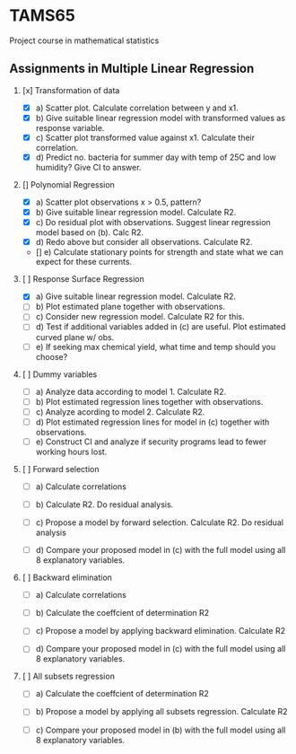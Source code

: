 # TAMS65
Project course in mathematical statistics
## Assignments in Multiple Linear Regression
1. [x] Transformation of data
    - [x] a) Scatter plot. Calculate correlation between y and x1.
    - [x] b) Give suitable linear regression model with transformed values as response variable.
    - [x] c) Scatter plot transformed value against x1. Calculate their correlation.
    - [x] d) Predict no. bacteria for summer day with temp of 25C and low humidity? Give CI to answer.

2. [] Polynomial Regression
    - [x] a) Scatter plot observations x >  0.5, pattern?
    - [x] b) Give suitable linear regression model. Calculate R2.
    - [x] c) Do residual plot with observations. Suggest linear regression model based on (b). Calc R2.
    - [x] d) Redo above but consider all observations. Calculate R2.
    - [] e) Calculate stationary points for strength and state what we can expect for these currents.

3. [ ] Response Surface Regression
    - [x] a) Give suitable linear regression model. Calculate R2.
    - [ ] b) Plot estimated plane together with observations.
    - [ ] c) Consider new regression model. Calculate R2 for this. 
    - [ ] d) Test if additional variables added in (c) are useful. Plot estimated curved plane w/ obs. 
    - [ ] e) If seeking max chemical yield, what time and temp should you choose?

4. [ ] Dummy variables
    - [ ] a) Analyze data according to model 1. Calculate R2.
    - [ ] b) Plot estimated regression lines together with observations.
    - [ ] c) Analyze acording to model 2. Calculate R2.
    - [ ] d) Plot estimated regression lines for model in (c) together with observations.
    - [ ] e) Construct CI and analyze if security programs lead to fewer working hours lost. 

5. [ ] Forward selection
    - [ ] a) Calculate correlations
    - [ ] b) Calculate R2. Do residual analysis.
    - [ ] c) Propose a model by forward selection. Calculate R2. Do residual analysis
    - [ ] d) Compare your proposed model in (c) with the full model using all 8 explanatory variables.


6. [ ] Backward elimination
    - [ ] a) Calculate correlations
    - [ ] b) Calculate the coeffcient of determination R2
    - [ ] c) Propose a model by applying backward elimination. Calculate R2
    - [ ] d) Compare your proposed model in (c) with the full model using all 8 explanatory variables.


7. [ ] All subsets regression
    - [ ] a) Calculate the coeffcient of determination R2
    - [ ] b) Propose a model by applying all subsets regression. Calculate R2
    - [ ] c) Compare your proposed model in (b) with the full model using all 8 explanatory variables. 

